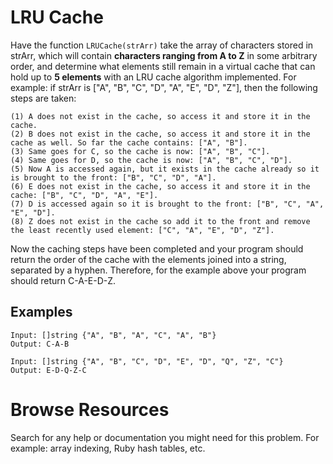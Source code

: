 # LRU Cache

Have the function `LRUCache(strArr)` take the array of characters stored in strArr, which will contain **characters ranging from A to Z** in some arbitrary order, and determine what elements still remain in a virtual cache that can hold up to **5 elements** with an LRU cache algorithm implemented. For example: if strArr is ["A", "B", "C", "D", "A", "E", "D", "Z"], then the following steps are taken:

```
(1) A does not exist in the cache, so access it and store it in the cache.
(2) B does not exist in the cache, so access it and store it in the cache as well. So far the cache contains: ["A", "B"].
(3) Same goes for C, so the cache is now: ["A", "B", "C"].
(4) Same goes for D, so the cache is now: ["A", "B", "C", "D"].
(5) Now A is accessed again, but it exists in the cache already so it is brought to the front: ["B", "C", "D", "A"].
(6) E does not exist in the cache, so access it and store it in the cache: ["B", "C", "D", "A", "E"].
(7) D is accessed again so it is brought to the front: ["B", "C", "A", "E", "D"].
(8) Z does not exist in the cache so add it to the front and remove the least recently used element: ["C", "A", "E", "D", "Z"].
```

Now the caching steps have been completed and your program should return the order of the cache with the elements joined into a string, separated by a hyphen. Therefore, for the example above your program should return C-A-E-D-Z.

## Examples
```
Input: []string {"A", "B", "A", "C", "A", "B"}
Output: C-A-B
```
```
Input: []string {"A", "B", "C", "D", "E", "D", "Q", "Z", "C"}
Output: E-D-Q-Z-C
```

# Browse Resources

Search for any help or documentation you might need for this problem. For example: array indexing, Ruby hash tables, etc.
